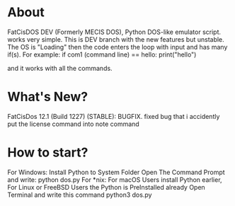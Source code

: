# About
FatCisDOS DEV (Formerly MECIS DOS), Python DOS-like emulator script. works very simple. This is DEV branch with the new features but unstable. The OS is "Loading" then the code enters the loop with input and has many if(s). For example: 
if com1 (command line) == hello:
  print("hello")

and it works with all the commands.

# What's New?
FatCisDos 12.1 (Build 1227) (STABLE): BUGFIX. fixed bug that i accidently put the license command into note command
# How to start?
For Windows:
Install Python to System Folder
Open The Command Prompt and write:
python dos.py
For *nix:
For macOS Users install Python earlier, For Linux or FreeBSD Users the Python is PreInstalled already
Open Terminal and write this command
python3 dos.py
